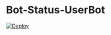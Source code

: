 # Bot-Status-UserBot


[![Deploy](https://www.herokucdn.com/deploy/button.svg)](https://heroku.com/deploy?template=https://github.com/shambhu23/Bot-Status-UserBot/tree/master)
